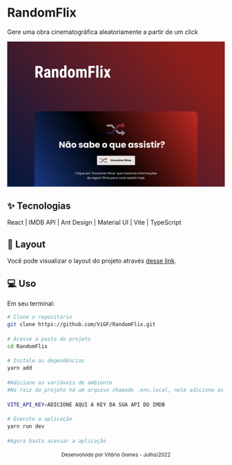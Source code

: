 # RandomFlix
Gere uma obra cinematográfica aleatoriamente a partir de um click

![cover](src/assets/capa.png)

## ✨ Tecnologias
React | IMDB API | Ant Design | Material UI | Vite | TypeScript

## 🔖 Layout
Você pode visualizar o layout do projeto através [desse link](https://www.figma.com/file/kPjS5hSIvIadPJfrsC2gEP/DD-%2F-Rocketflix-(Copy)?node-id=3%3A2).

## 💻 Uso
Em seu terminal:
```bash
# Clone o repositório
git clone https://github.com/ViGF/RandomFlix.git

# Acesse a pasta do projeto
cd RandomFlix

# Instale as dependências
yarn add

#Adicione as variáveis de ambiente
#Na raiz do projeto há um arquivo chamado .env.local, nele adicione as seguintes informações:

VITE_API_KEY=ADICIONE AQUI A KEY DA SUA API DO IMDB

# Execute a aplicação
yarn run dev

#Agora basta acessar a aplicação
```

<div align="center">
  <small>Desenvolvido por Vitório Gomes - Julho/2022</small>  
</div>
